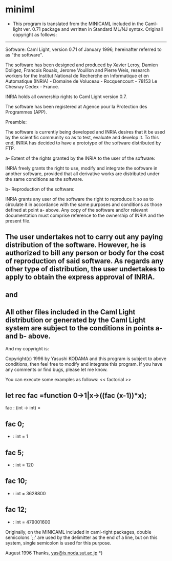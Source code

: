 # miniml
* This program is translated from the MINICAML included in the Caml-light
   ver. 0.71 package and wrritten in Standard ML/NJ syntax.
   Originall copyright as follows:

------------- 
Software: Caml Light, version 0.71 of January 1996, hereinafter
referred to as "the software".

The software has been designed and produced by Xavier Leroy,
Damien Doligez, Francois Rouaix, Jerome Vouillon and Pierre Weis,
research workers for the Institut National de Recherche en Informatique et
en Automatique (INRIA) - Domaine de Voluceau - Rocquencourt - 78153 Le
Chesnay Cedex - France.

INRIA holds all ownership rights to Caml Light version 0.7.

The software has been registered at Agence pour la Protection
des Programmes (APP).

Preamble:

The software is currently being developed and INRIA desires
that it be used by the scientific community so as to test, evaluate
and develop it.  To this end, INRIA has decided to have a prototype of
the software distributed by FTP.

a- Extent of the rights granted by the INRIA to the user of the software:

INRIA freely grants the right to use, modify and integrate the
software in another software, provided that all derivative works are
distributed under the same conditions as the software.

b- Reproduction of the software:

INRIA grants any user of the software the right to reproduce it so as
to circulate it in accordance with the same purposes and conditions as
those defined at point a- above.  Any copy of the software and/or relevant
documentation must comprise reference to the ownership of INRIA and
the present file.

The user undertakes not to carry out any paying distribution of the
software. However, he is authorized to bill any person or body for the
cost of reproduction of said software. As regards any other type of
distribution, the user undertakes to apply to obtain the express
approval of INRIA.
--------------------------------------
and
--------------------------------------
All other files included in the Caml Light distribution or generated
by the Caml Light system are subject to the conditions in points a-
and b- above.
-------------------------------------

And my copyright is:

Copyright(c) 1996 by Yasushi KODAMA
and this program is subject to above conditions, then feel free to modify
and integrate this program. If you have any comments or find bugs,
please let me know. 

You can execute some examples as follows:
<< factorial >>
## let rec fac =function 0->1|x->((fac (x-1))*x);
fac : (int -> int) = <fun>
## fac 0;
- : int = 1
## fac 5;
- : int = 120
## fac 10;
- : int = 3628800
## fac 12;
- : int = 479001600

Originally, on the MINICAML included in caml-right packages, double
semicolons `;;' are used by the delimitter as the end of a line,
but on this system, single semicolon is used for this purpose.

August 1996
Thanks,
yas@is.noda.sut.ac.jp *)
